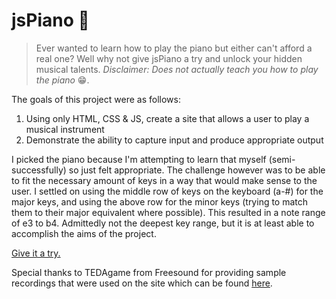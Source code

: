 # jsPiano 🎵

> Ever wanted to learn how to play the piano but either can't afford a real one? Well why not give jsPiano a try and unlock your hidden musical talents. _Disclaimer: Does not actually teach you how to play the piano_ 😁.

The goals of this project were as follows:
  1. Using only HTML, CSS & JS, create a site that allows a user to play a musical instrument
  2. Demonstrate the ability to capture input and produce appropriate output

I picked the piano because I'm attempting to learn that myself (semi-successfully) so just felt appropriate. The challenge however was to be able to fit the necessary amount of keys in a way that would make sense to the user. I settled on using the middle row of keys on the keyboard (a-#) for the major keys, and using the above row for the minor keys (trying to match them to their major equivalent where possible). This resulted in a note range of e3 to b4. Admittedly not the deepest key range, but it is at least able to accomplish the aims of the project.

[Give it a try.](techlord001.github.io/jspiano "jsPiano Demo Site")

Special thanks to TEDAgame from Freesound for providing sample recordings that were used on the site which can be found [here](https://freesound.org/people/TEDAgame/packs/25405/ "TedAgame 88 piano keys").
